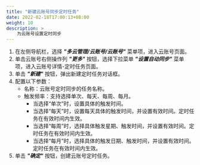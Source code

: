 ```yaml
---
title: "新建云账号同步定时任务"
date: 2022-02-18T17:00:13+08:00
weight: 10
description: >
    为云账号设置定时同步
---
```


1. 在左侧导航栏，选择 **_"多云管理/云账号/云账号"_** 菜单项，进入云账号页面。
2. 单击云账号右侧操作列 **_"更多"_** 按钮，选择下拉菜单 **_"设置自动同步"_** 菜单项，进入云账号详情-定时任务页面。
3. 单击 **_"新建"_** 按钮，弹出新建定时任务对话框。
4. 配置以下参数：
    - 名称：云账号定时同步的任务名称。
    - 触发频率：支持选择单次、每天、每周、每月。
        - 当选择“单次”时，设置具体的触发时间。
        - 当选择“每天”时，设置每天具体的触发时间，并设置有效时间。定时任务在有效时间内生效。
        - 当选择“每周”时，选择具体触发星期、触发时间，并设置有效时间。定时任务在有效时间内生效。
        - 当选择“每月”时，选择具体的触发日期、触发时间，并设置有效时间。定时任务在有效时间内生效。
5. 单击 **_"确定"_** 按钮，创建云账号定时任务。